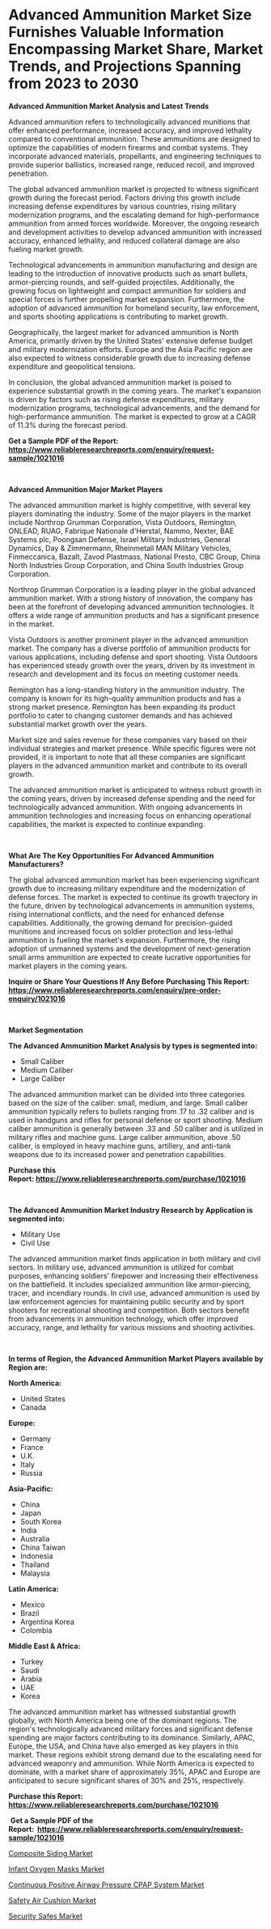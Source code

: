 <p><h1>Advanced Ammunition Market Size Furnishes Valuable Information Encompassing Market Share, Market Trends, and Projections Spanning from 2023 to 2030</h1></p><p><strong>Advanced Ammunition Market Analysis and Latest Trends</strong></p>
<p><p>Advanced ammunition refers to technologically advanced munitions that offer enhanced performance, increased accuracy, and improved lethality compared to conventional ammunition. These ammunitions are designed to optimize the capabilities of modern firearms and combat systems. They incorporate advanced materials, propellants, and engineering techniques to provide superior ballistics, increased range, reduced recoil, and improved penetration.</p><p>The global advanced ammunition market is projected to witness significant growth during the forecast period. Factors driving this growth include increasing defense expenditures by various countries, rising military modernization programs, and the escalating demand for high-performance ammunition from armed forces worldwide. Moreover, the ongoing research and development activities to develop advanced ammunition with increased accuracy, enhanced lethality, and reduced collateral damage are also fueling market growth.</p><p>Technological advancements in ammunition manufacturing and design are leading to the introduction of innovative products such as smart bullets, armor-piercing rounds, and self-guided projectiles. Additionally, the growing focus on lightweight and compact ammunition for soldiers and special forces is further propelling market expansion. Furthermore, the adoption of advanced ammunition for homeland security, law enforcement, and sports shooting applications is contributing to market growth.</p><p>Geographically, the largest market for advanced ammunition is North America, primarily driven by the United States' extensive defense budget and military modernization efforts. Europe and the Asia Pacific region are also expected to witness considerable growth due to increasing defense expenditure and geopolitical tensions.</p><p>In conclusion, the global advanced ammunition market is poised to experience substantial growth in the coming years. The market's expansion is driven by factors such as rising defense expenditures, military modernization programs, technological advancements, and the demand for high-performance ammunition. The market is expected to grow at a CAGR of 11.3% during the forecast period.</p></p>
<p><strong>Get a Sample PDF of the Report:&nbsp; <a href="https://www.reliableresearchreports.com/enquiry/request-sample/1021016">https://www.reliableresearchreports.com/enquiry/request-sample/1021016</a></strong></p>
<p>&nbsp;</p>
<p><strong>Advanced Ammunition Major Market Players</strong></p>
<p><p>The advanced ammunition market is highly competitive, with several key players dominating the industry. Some of the major players in the market include Northrop Grumman Corporation, Vista Outdoors, Remington, ONLEAD, RUAG, Fabrique Nationale d'Herstal, Nammo, Nexter, BAE Systems plc, Poongsan Defense, Israel Military Industries, General Dynamics, Day & Zimmermann, Rheinmetall MAN Military Vehicles, Finmeccanica, Bazalt, Zavod Plastmass, National Presto, CBC Group, China North Industries Group Corporation, and China South Industries Group Corporation.</p><p>Northrop Grumman Corporation is a leading player in the global advanced ammunition market. With a strong history of innovation, the company has been at the forefront of developing advanced ammunition technologies. It offers a wide range of ammunition products and has a significant presence in the market.</p><p>Vista Outdoors is another prominent player in the advanced ammunition market. The company has a diverse portfolio of ammunition products for various applications, including defense and sport shooting. Vista Outdoors has experienced steady growth over the years, driven by its investment in research and development and its focus on meeting customer needs.</p><p>Remington has a long-standing history in the ammunition industry. The company is known for its high-quality ammunition products and has a strong market presence. Remington has been expanding its product portfolio to cater to changing customer demands and has achieved substantial market growth over the years.</p><p>Market size and sales revenue for these companies vary based on their individual strategies and market presence. While specific figures were not provided, it is important to note that all these companies are significant players in the advanced ammunition market and contribute to its overall growth.</p><p>The advanced ammunition market is anticipated to witness robust growth in the coming years, driven by increased defense spending and the need for technologically advanced ammunition. With ongoing advancements in ammunition technologies and increasing focus on enhancing operational capabilities, the market is expected to continue expanding.</p></p>
<p>&nbsp;</p>
<p><strong>What Are The Key Opportunities For Advanced Ammunition Manufacturers?</strong></p>
<p><p>The global advanced ammunition market has been experiencing significant growth due to increasing military expenditure and the modernization of defense forces. The market is expected to continue its growth trajectory in the future, driven by technological advancements in ammunition systems, rising international conflicts, and the need for enhanced defense capabilities. Additionally, the growing demand for precision-guided munitions and increased focus on soldier protection and less-lethal ammunition is fueling the market's expansion. Furthermore, the rising adoption of unmanned systems and the development of next-generation small arms ammunition are expected to create lucrative opportunities for market players in the coming years.</p></p>
<p><strong>Inquire or Share Your Questions If Any Before Purchasing This Report: <a href="https://www.reliableresearchreports.com/enquiry/pre-order-enquiry/1021016">https://www.reliableresearchreports.com/enquiry/pre-order-enquiry/1021016</a></strong></p>
<p>&nbsp;</p>
<p><strong>Market Segmentation</strong></p>
<p><strong>The Advanced Ammunition Market Analysis by types is segmented into:</strong></p>
<p><ul><li>Small Caliber</li><li>Medium Caliber</li><li>Large Caliber</li></ul></p>
<p><p>The advanced ammunition market can be divided into three categories based on the size of the caliber: small, medium, and large. Small caliber ammunition typically refers to bullets ranging from .17 to .32 caliber and is used in handguns and rifles for personal defense or sport shooting. Medium caliber ammunition is generally between .33 and .50 caliber and is utilized in military rifles and machine guns. Large caliber ammunition, above .50 caliber, is employed in heavy machine guns, artillery, and anti-tank weapons due to its increased power and penetration capabilities.</p></p>
<p><strong>Purchase this Report:&nbsp;<a href="https://www.reliableresearchreports.com/purchase/1021016">https://www.reliableresearchreports.com/purchase/1021016</a></strong></p>
<p>&nbsp;</p>
<p><strong>The Advanced Ammunition Market Industry Research by Application is segmented into:</strong></p>
<p><ul><li>Military Use</li><li>Civil Use</li></ul></p>
<p><p>The advanced ammunition market finds application in both military and civil sectors. In military use, advanced ammunition is utilized for combat purposes, enhancing soldiers' firepower and increasing their effectiveness on the battlefield. It includes specialized ammunition like armor-piercing, tracer, and incendiary rounds. In civil use, advanced ammunition is used by law enforcement agencies for maintaining public security and by sport shooters for recreational shooting and competition. Both sectors benefit from advancements in ammunition technology, which offer improved accuracy, range, and lethality for various missions and shooting activities.</p></p>
<p>&nbsp;</p>
<p><strong>In terms of Region, the Advanced Ammunition Market Players available by Region are:</strong></p>
<p>
    <p> <strong> North America: </strong>
        <ul>
            <li>United States</li>
            <li>Canada</li>
        </ul>
        </p> 
    <p> <strong> Europe: </strong>
        <ul>
            <li>Germany</li>
            <li>France</li>
            <li>U.K.</li>
            <li>Italy</li>
            <li>Russia</li>
        </ul>
        </p> 
    <p> <strong> Asia-Pacific: </strong>
        <ul>
            <li>China</li>
            <li>Japan</li>
            <li>South Korea</li>
            <li>India</li>
            <li>Australia</li>
            <li>China Taiwan</li>
            <li>Indonesia</li>
            <li>Thailand</li>
            <li>Malaysia</li>
        </ul>
        </p> 
    <p> <strong> Latin America: </strong>
        <ul>
            <li>Mexico</li>
            <li>Brazil</li>
            <li>Argentina Korea</li>
            <li>Colombia</li>
        </ul>
        </p> 
    <p> <strong> Middle East & Africa: </strong>
        <ul>
            <li>Turkey</li>
            <li>Saudi</li>
            <li>Arabia</li>
            <li>UAE</li>
            <li>Korea</li>
        </ul>
    </p>
    </p>
<p><p>The advanced ammunition market has witnessed substantial growth globally, with North America being one of the dominant regions. The region's technologically advanced military forces and significant defense spending are major factors contributing to its dominance. Similarly, APAC, Europe, the USA, and China have also emerged as key players in this market. These regions exhibit strong demand due to the escalating need for advanced weaponry and ammunition. While North America is expected to dominate, with a market share of approximately 35%, APAC and Europe are anticipated to secure significant shares of 30% and 25%, respectively.</p></p>
<p><strong>Purchase this Report: <a href="https://www.reliableresearchreports.com/purchase/1021016">https://www.reliableresearchreports.com/purchase/1021016</a></strong></p>
<p>&nbsp;<strong>Get a Sample PDF of the Report:&nbsp;&nbsp;<a href="https://www.reliableresearchreports.com/enquiry/request-sample/1021016">https://www.reliableresearchreports.com/enquiry/request-sample/1021016</a></strong></p>
<p><strong></strong></p>
<p><p><a href="https://www.linkedin.com/pulse/composite-siding-market-size-growth-forecast-from-2023-jxifc/">Composite Siding Market</a></p><p><a href="https://www.reportprime.com/infant-oxygen-masks-r10587">Infant Oxygen Masks Market</a></p><p><a href="https://www.reportprime.com/continuous-positive-airway-pressure-cpap-system-r10590">Continuous Positive Airway Pressure CPAP System Market</a></p><p><a href="https://www.linkedin.com/pulse/safety-air-cushion-market-size-share-amp-trends-analysis-64z3c/">Safety Air Cushion Market</a></p><p><a href="https://medium.com/@morgancrist1926/security-safes-market-size-growth-forecast-2023-2030-4e86fd91cb6a">Security Safes Market</a></p></p>
